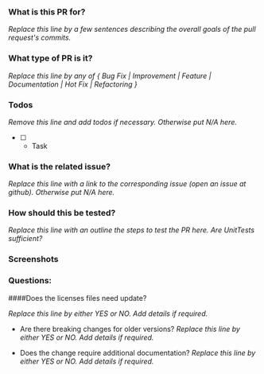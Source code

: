 ### What is this PR for?
*Replace this line by a few sentences describing the overall goals of the pull request's commits.*

### What type of PR is it?
*Replace this line by any of { Bug Fix | Improvement | Feature | Documentation | Hot Fix | Refactoring }*

### Todos
*Remove this line and add todos if necessary. Otherwise put N/A here.*
* [ ] - Task

### What is the related issue?
*Replace this line with a link to the corresponding issue (open an issue at github). Otherwise put N/A here.*

### How should this be tested?
*Replace this line with an outline the steps to test the PR here. Are UnitTests sufficient?*

### Screenshots


### Questions:

####Does the licenses files need update?

*Replace this line by either YES or NO. Add details if required.*
 
* Are there breaking changes for older versions?
*Replace this line by either YES or NO. Add details if required.*

* Does the change require additional documentation?
 *Replace this line by either YES or NO. Add details if required.*
